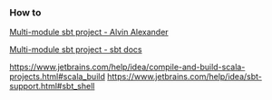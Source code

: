 ### How to

[Multi-module sbt project - Alvin Alexander](https://alvinalexander.com/scala/how-to-create-sbt-projects-with-subprojects/)

[Multi-module sbt project - sbt docs](https://www.scala-sbt.org/release/docs/Multi-Project.html)

https://www.jetbrains.com/help/idea/compile-and-build-scala-projects.html#scala_build
https://www.jetbrains.com/help/idea/sbt-support.html#sbt_shell